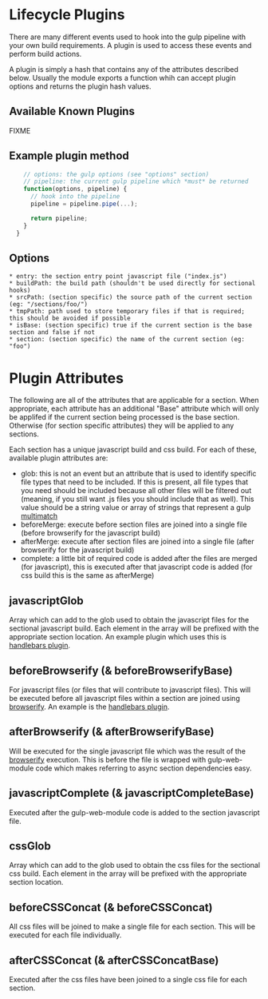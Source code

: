 Lifecycle Plugins
===============
There are many different events used to hook into the gulp pipeline with your own build requirements.  A plugin is used to access these events and perform build actions.

A plugin is simply a hash that contains any of the attributes described below.  Usually the module exports a function whih can accept plugin options and returns the plugin hash values.

Available Known Plugins
--------------
FIXME


Example plugin method
--------------
```javascript
    // options: the gulp options (see "options" section)
    // pipeline: the current gulp pipeline which *must* be returned 
    function(options, pipeline) {
      // hook into the pipeline
      pipeline = pipeline.pipe(...);

      return pipeline;
    }
  }
```

Options
-------------
    * entry: the section entry point javascript file ("index.js")
    * buildPath: the build path (shouldn't be used directly for sectional hooks)
    * srcPath: (section specific) the source path of the current section (eg: "/sections/foo/")
    * tmpPath: path used to store temporary files if that is required;  this should be avoided if possible
    * isBase: (section specific) true if the current section is the base section and false if not
    * section: (section specific) the name of the current section (eg: "foo")

Plugin Attributes
=================
The following are all of the attributes that are applicable for a section.  When appropriate, each attribute has an additional "Base" attribute which will only be applifed if the current section being processed is the base section.  Otherwise (for section specific attributes) they will be applied to any sections.

Each section has a unique javascript build and css build.  For each of these, available plugin attributes are:
* glob: this is not an event but an attribute that is used to identify specific file types that need to be included.  If this is present, all file types that you need should be included because all other files will be filtered out (meaning, if you still want .js files you should include that as well).  This value should be a string value or array of strings that represent a gulp [multimatch](FIXME)
* beforeMerge: execute before section files are joined into a single file (before browserify for the javascript build)
* afterMerge: execute after section files are joined into a single file (after browserify for the javascript build)
* complete: a little bit of required code is added after the files are merged (for javascript), this is executed after that javascript code is added (for css build this is the same as afterMerge)


javascriptGlob
--------------
Array which can add to the glob used to obtain the javascript files for the sectional javascript build.  Each element in the array will be prefixed with the appropriate section location.  An example plugin which uses this is [handlebars plugin](https://github.com/jhudson8/gulp-web-modules/blob/master/plugins/handlebars.js).

beforeBrowserify (& beforeBrowserifyBase)
--------------
For javascript files (or files that will contribute to javascript files).  This will be executed before all javascript files within a section are joined using [browserify](http://browserify.org/).  An example is the [handlebars plugin](https://github.com/jhudson8/gulp-web-modules/blob/master/plugins/handlebars.js).

afterBrowserify (& afterBrowserifyBase)
--------------
Will be executed for the single javascript file which was the result of the [browserify](http://browserify.org/) execution.  This is before the file is wrapped with gulp-web-module code which makes referring to async section dependencies easy.

javascriptComplete (& javascriptCompleteBase)
--------------
Executed after the gulp-web-module code is added to the section javascript file.

cssGlob
--------------
Array which can add to the glob used to obtain the css files for the sectional css build.  Each element in the array will be prefixed with the appropriate section location.

beforeCSSConcat (& beforeCSSConcat)
--------------
All css files will be joined to make a single file for each section.  This will be executed for each file individually.

afterCSSConcat (& afterCSSConcatBase)
--------------
Executed after the css files have been joined to a single css file for each section.
